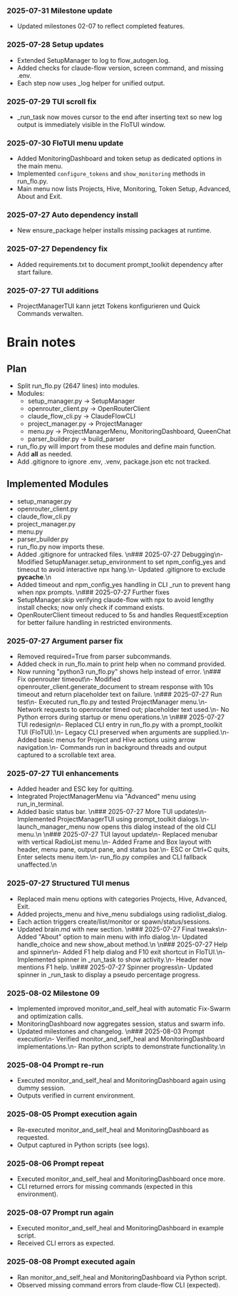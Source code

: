 ### 2025-07-31 Milestone update
- Updated milestones 02-07 to reflect completed features.

### 2025-07-28 Setup updates
- Extended SetupManager to log to flow_autogen.log.
- Added checks for claude-flow version, screen command, and missing .env.
- Each step now uses _log helper for unified output.
### 2025-07-29 TUI scroll fix
- _run_task now moves cursor to the end after inserting text so new log output
  is immediately visible in the FloTUI window.
### 2025-07-30 FloTUI menu update
- Added MonitoringDashboard and token setup as dedicated options in the main
  menu.
- Implemented `configure_tokens` and `show_monitoring` methods in run_flo.py.
- Main menu now lists Projects, Hive, Monitoring, Token Setup, Advanced, About
  and Exit.
### 2025-07-27 Auto dependency install
- New ensure_package helper installs missing packages at runtime.

### 2025-07-27 Dependency fix
- Added requirements.txt to document prompt_toolkit dependency after start failure.

### 2025-07-27 TUI additions
- ProjectManagerTUI kann jetzt Tokens konfigurieren und Quick Commands verwalten.

# Brain notes
## Plan
- Split run_flo.py (2647 lines) into modules.
- Modules:
  - setup_manager.py -> SetupManager
  - openrouter_client.py -> OpenRouterClient
  - claude_flow_cli.py -> ClaudeFlowCLI
  - project_manager.py -> ProjectManager
  - menu.py -> ProjectManagerMenu, MonitoringDashboard, QueenChat
  - parser_builder.py -> build_parser
- run_flo.py will import from these modules and define main function.
- Add __all__ as needed.
- Add .gitignore to ignore .env, .venv, package.json etc not tracked.

## Implemented Modules
- setup_manager.py
- openrouter_client.py
- claude_flow_cli.py
- project_manager.py
- menu.py
- parser_builder.py
- run_flo.py now imports these.
- Added .gitignore for untracked files.
\n### 2025-07-27 Debugging\n- Modified SetupManager.setup_environment to set npm_config_yes and timeout to avoid interactive npx hang.\n- Updated .gitignore to exclude __pycache__.\n
- Added timeout and npm_config_yes handling in CLI _run to prevent hang when npx prompts.
\n### 2025-07-27 Further fixes
- SetupManager.skip verifying claude-flow with npx to avoid lengthy install
  checks; now only check if command exists.
- OpenRouterClient timeout reduced to 5s and handles RequestException for
  better failure handling in restricted environments.

### 2025-07-27 Argument parser fix
- Removed required=True from parser subcommands.
- Added check in run_flo.main to print help when no command provided.
- Now running "python3 run_flo.py" shows help instead of error.
\n### Fix openrouter timeout\n- Modified openrouter_client.generate_document to stream response with 10s timeout and return placeholder text on failure.
\n### 2025-07-27 Run test\n- Executed run_flo.py and tested ProjectManager menu.\n- Network requests to openrouter timed out; placeholder text used.\n- No Python errors during startup or menu operations.\n
\n### 2025-07-27 TUI redesign\n- Replaced CLI entry in run_flo.py with a prompt_toolkit TUI (FloTUI).\n- Legacy CLI preserved when arguments are supplied.\n- Added basic menus for Project and Hive actions using arrow navigation.\n- Commands run in background threads and output captured to a scrollable text area.

### 2025-07-27 TUI enhancements
- Added header and ESC key for quitting.
- Integrated ProjectManagerMenu via "Advanced" menu using run_in_terminal.
- Added basic status bar.
\n### 2025-07-27 More TUI updates\n- Implemented ProjectManagerTUI using prompt_toolkit dialogs.\n- launch_manager_menu now opens this dialog instead of the old CLI menu.\n
\n### 2025-07-27 TUI layout update\n- Replaced menubar with vertical RadioList menu.\n- Added Frame and Box layout with header, menu pane, output pane, and status bar.\n- ESC or Ctrl+C quits, Enter selects menu item.\n- run_flo.py compiles and CLI fallback unaffected.\n
### 2025-07-27 Structured TUI menus
- Replaced main menu options with categories Projects, Hive, Advanced, Exit.
- Added projects_menu and hive_menu subdialogs using radiolist_dialog.
- Each action triggers create/list/monitor or spawn/status/sessions.
- Updated brain.md with new section.
\n### 2025-07-27 Final tweaks\n- Added "About" option to main menu with info dialog.\n- Updated handle_choice and new show_about method.\n
\n### 2025-07-27 Help and spinner\n- Added F1 help dialog and F10 exit shortcut in FloTUI.\n- Implemented spinner in _run_task to show activity.\n- Header now mentions F1 help.
\n### 2025-07-27 Spinner progress\n- Updated spinner in _run_task to display a pseudo percentage progress.

### 2025-08-02 Milestone 09
- Implemented improved monitor_and_self_heal with automatic Fix-Swarm and optimization calls.
- MonitoringDashboard now aggregates session, status and swarm info.
- Updated milestones and changelog.
\n### 2025-08-03 Prompt execution\n- Verified monitor_and_self_heal and MonitoringDashboard implementations.\n- Ran python scripts to demonstrate functionality.\n

### 2025-08-04 Prompt re-run
- Executed monitor_and_self_heal and MonitoringDashboard again using dummy session.
- Outputs verified in current environment.


### 2025-08-05 Prompt execution again
- Re-executed monitor_and_self_heal and MonitoringDashboard as requested.
- Output captured in Python scripts (see logs).

### 2025-08-06 Prompt repeat
- Executed monitor_and_self_heal and MonitoringDashboard once more.
- CLI returned errors for missing commands (expected in this environment).

### 2025-08-07 Prompt run again
- Executed monitor_and_self_heal and MonitoringDashboard in example script.
- Received CLI errors as expected.

### 2025-08-08 Prompt executed again
- Ran monitor_and_self_heal and MonitoringDashboard via Python script.
- Observed missing command errors from claude-flow CLI (expected).
